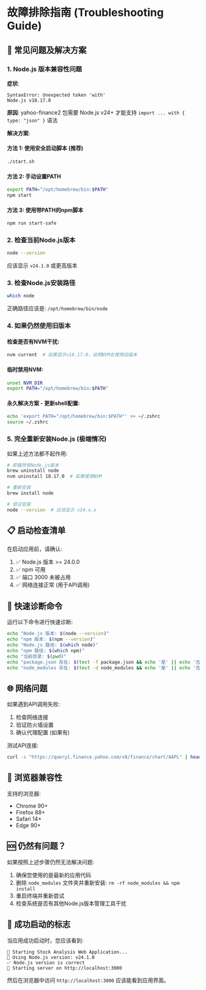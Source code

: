 # 故障排除指南 (Troubleshooting Guide)

## 🚨 常见问题及解决方案

### 1. Node.js 版本兼容性问题

**症状**: 
```
SyntaxError: Unexpected token 'with'
Node.js v18.17.0
```

**原因**: yahoo-finance2 包需要 Node.js v24+ 才能支持 `import ... with { type: "json" }` 语法

**解决方案**:

#### 方法 1: 使用安全启动脚本 (推荐)
```bash
./start.sh
```

#### 方法 2: 手动设置PATH
```bash
export PATH="/opt/homebrew/bin:$PATH"
npm start
```

#### 方法 3: 使用带PATH的npm脚本
```bash
npm run start-safe
```

### 2. 检查当前Node.js版本
```bash
node --version
```
应该显示 `v24.1.0` 或更高版本

### 3. 检查Node.js安装路径
```bash
which node
```
正确路径应该是: `/opt/homebrew/bin/node`

### 4. 如果仍然使用旧版本

#### 检查是否有NVM干扰:
```bash
nvm current  # 如果显示v18.17.0，说明NVM在使用旧版本
```

#### 临时禁用NVM:
```bash
unset NVM_DIR
export PATH="/opt/homebrew/bin:$PATH"
```

#### 永久解决方案 - 更新shell配置:
```bash
echo 'export PATH="/opt/homebrew/bin:$PATH"' >> ~/.zshrc
source ~/.zshrc
```

### 5. 完全重新安装Node.js (极端情况)

如果上述方法都不起作用:

```bash
# 卸载所有Node.js版本
brew uninstall node
nvm uninstall 18.17.0  # 如果使用NVM

# 重新安装
brew install node

# 验证安装
node --version  # 应该显示 v24.x.x
```

## 📋 启动检查清单

在启动应用前，请确认:

1. ✅ Node.js 版本 >= 24.0.0
2. ✅ npm 可用
3. ✅ 端口 3000 未被占用
4. ✅ 网络连接正常 (用于API调用)

## 🔧 快速诊断命令

运行以下命令进行快速诊断:

```bash
echo "Node.js 版本: $(node --version)"
echo "npm 版本: $(npm --version)"
echo "Node.js 路径: $(which node)"
echo "npm 路径: $(which npm)"
echo "当前目录: $(pwd)"
echo "package.json 存在: $(test -f package.json && echo '是' || echo '否')"
echo "node_modules 存在: $(test -d node_modules && echo '是' || echo '否')"
```

## 🌐 网络问题

如果遇到API调用失败:

1. 检查网络连接
2. 验证防火墙设置
3. 确认代理配置 (如果有)

测试API连接:
```bash
curl -s "https://query1.finance.yahoo.com/v8/finance/chart/AAPL" | head -5
```

## 📱 浏览器兼容性

支持的浏览器:
- Chrome 90+
- Firefox 88+
- Safari 14+
- Edge 90+

## 🆘 仍然有问题？

如果按照上述步骤仍然无法解决问题:

1. 确保您使用的是最新的应用代码
2. 删除 `node_modules` 文件夹并重新安装: `rm -rf node_modules && npm install`
3. 重启终端并重新尝试
4. 检查系统是否有其他Node.js版本管理工具干扰

## 🎯 成功启动的标志

当应用成功启动时，您应该看到:

```
🚀 Starting Stock Analysis Web Application...
📌 Using Node.js version: v24.1.0
✅ Node.js version is correct
🌟 Starting server on http://localhost:3000
```

然后在浏览器中访问 `http://localhost:3000` 应该能看到应用界面。 
